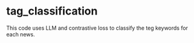 # tag_classification
This code uses LLM and contrastive loss to classify the teg keywords for each news.
